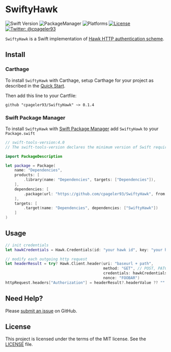 # SwiftyHawk

![Swift Version](https://img.shields.io/badge/Swift-4.1.2-orange.svg)
![PackageManager](https://img.shields.io/badge/PackageManager-Carthage|SwiftPM-brightgreen.svg?style=flat)
![Platforms](https://img.shields.io/badge/Platforms-iOS|macOS|tvOS|Linux-yellow.svg?style=flat)
[![License](https://img.shields.io/badge/License-MIT-green.svg?style=flat)](https://github.com/thepeaklab/SwiftyHawk/blob/master/LICENSE)
[![Twitter: @cpageler93](https://img.shields.io/badge/contact-@thepeaklab-009fee.svg?style=flat)](https://twitter.com/thepeaklab)

`SwiftyHawk` is a Swift implementation of [Hawk HTTP authentication scheme](https://github.com/hueniverse/hawk).

## Install

### Carthage

To install `SwiftyHawk` with Carthage, setup Carthage for your project as described in the [Quick Start](https://github.com/Carthage/Carthage#quick-start).

Then add this line to your Cartfile:

```
github "cpageler93/SwiftyHawk" ~> 0.1.4
```

### Swift Package Manager

To install `SwiftyHawk` with [Swift Package Manager](https://swift.org/package-manager) add `SwiftyHawk` to your `Package.swift`

```swift
// swift-tools-version:4.0
// The swift-tools-version declares the minimum version of Swift required to build this package.

import PackageDescription

let package = Package(
    name: "Dependencies",
    products: [
        .library(name: "Dependencies", targets: ["Dependencies"]),
    ],
    dependencies: [
        .package(url: "https://github.com/cpageler93/SwiftyHawk", from: "0.1.3")
    ],
    targets: [
        .target(name: "Dependencies", dependencies: ["SwiftyHawk"])
    ]
)

```

## Usage

```swift
// init credentials
let hawkCredentials = Hawk.Credentials(id: "your hawk id", key: "your hawk key", algoritm: .sha256)

// modify each outgoing http request
let headerResult = try? Hawk.Client.header(uri: "baseurl + path",
                                           method: "GET", // POST, PATCH, ...
                                           credentials: hawkCredentials,
                                           nonce: "FOOBAR")
httpRequest.headers["Authorization"] = headerResult?.headerValue ?? ""
```

## Need Help?

Please [submit an issue](https://github.com/cpageler93/SwiftyHawk/issues) on GitHub.

## License

This project is licensed under the terms of the MIT license. See the [LICENSE](LICENSE) file.
